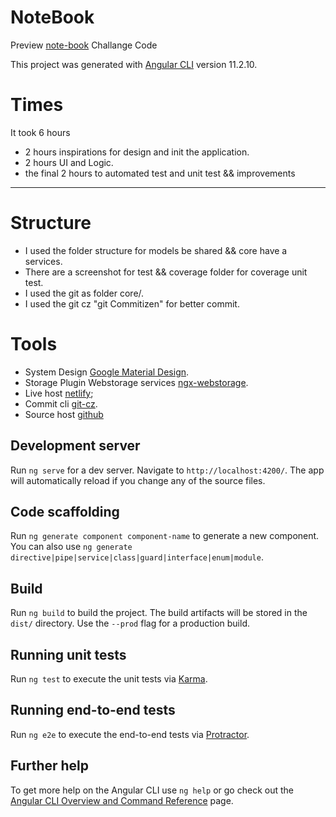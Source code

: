 # NoteBook

Preview [note-book](https://note-book.netlify.app/) Challange Code

This project was generated with [Angular CLI](https://github.com/angular/angular-cli) version 11.2.10.

# Times

It took 6 hours

- 2 hours inspirations for design and init the application.
- 2 hours UI and Logic.
- the final 2 hours to automated test and unit test && improvements

---

# Structure

- I used the folder structure for models be shared && core have a services.
- There are a screenshot for test && coverage folder for coverage unit test.
- I used the git as folder core/.
- I used the git cz "git Commitizen" for better commit.

# Tools

- System Design [Google Material Design](https://material.angular.io/).
- Storage Plugin Webstorage services [ngx-webstorage](https://www.npmjs.com/package/ngx-webstorage-service).
- Live host [netlify](https://www.netlify.com/);
- Commit cli [git-cz](https://www.npmjs.com/package/git-cz).
- Source host [github](http://github.com/)

## Development server

Run `ng serve` for a dev server. Navigate to `http://localhost:4200/`. The app will automatically reload if you change any of the source files.

## Code scaffolding

Run `ng generate component component-name` to generate a new component. You can also use `ng generate directive|pipe|service|class|guard|interface|enum|module`.

## Build

Run `ng build` to build the project. The build artifacts will be stored in the `dist/` directory. Use the `--prod` flag for a production build.

## Running unit tests

Run `ng test` to execute the unit tests via [Karma](https://karma-runner.github.io).

## Running end-to-end tests

Run `ng e2e` to execute the end-to-end tests via [Protractor](http://www.protractortest.org/).

## Further help

To get more help on the Angular CLI use `ng help` or go check out the [Angular CLI Overview and Command Reference](https://angular.io/cli) page.
